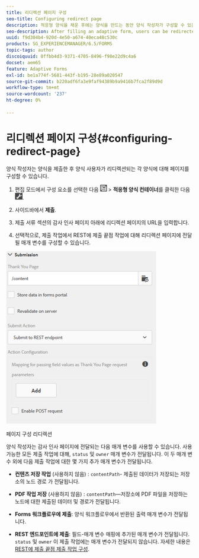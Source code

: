 ```yaml
---
title: 리디렉션 페이지 구성
seo-title: Configuring redirect page
description: 적응형 양식을 채운 후에는 양식을 만드는 동안 양식 작성자가 구성할 수 있는 웹 페이지로 사용자를 리디렉션할 수 있습니다.
seo-description: After filling an adaptive form, users can be redirected to a webpage that form authors can configure while creating the form.
uuid: f9d304b4-920d-4e50-a674-40eca48c530c
products: SG_EXPERIENCEMANAGER/6.5/FORMS
topic-tags: author
discoiquuid: 0ffbb4d3-9371-4705-8496-f98e22d9c4a6
docset: aem65
feature: Adaptive Forms
exl-id: be1a774f-5681-443f-b195-28e89a020547
source-git-commit: b220adf6fa3e9faf94389b9a9416b7fca2f89d9d
workflow-type: tm+mt
source-wordcount: '237'
ht-degree: 0%

---
```


# 리디렉션 페이지 구성{#configuring-redirect-page}

양식 작성자는 양식을 제출한 후 양식 사용자가 리디렉션되는 각 양식에 대해 페이지를 구성할 수 있습니다.

1. 편집 모드에서 구성 요소를 선택한 다음 ![필드 수준](assets/field-level.png) > **적응형 양식 컨테이너**&#x200B;를 클릭한 다음 ![cmppr](assets/cmppr.png).

1. 사이드바에서 **제출**.

1. 제출 서류 섹션의 감사 인사 페이지 아래에 리디렉션 페이지의 URL을 입력합니다.
1. 선택적으로, 제출 작업에서 REST에 제출 끝점 작업에 대해 리디렉션 페이지에 전달될 매개 변수를 구성할 수 있습니다.

![페이지 구성 리디렉션](assets/thank-you-setting-1.png)

페이지 구성 리디렉션

양식 작성자는 감사 인사 페이지에 전달되는 다음 매개 변수를 사용할 수 있습니다. 사용 가능한 모든 제출 작업에 대해, `status` 및 `owner` 매개 변수가 전달됩니다. 이 두 매개 변수 외에 다음 제출 작업에 대한 몇 가지 추가 매개 변수가 전달됩니다.

* **컨텐츠 저장 작업** (사용하지 않음) : `contentPath`- 제출된 데이터가 저장되는 저장소의 노드 경로 가 전달됩니다.

* **PDF 작업 저장** (사용하지 않음) : `contentPath`—저장소에 PDF 파일을 저장하는 노드에 대한 제출된 데이터 및 경로가 전달됩니다.

* **Forms 워크플로우에 제출**: 양식 워크플로우에서 반환된 출력 매개 변수가 전달됩니다.

* **REST 엔드포인트에 제출**: 필드-매개 변수 매핑에 추가된 매개 변수가 전달됩니다. `status` 및 `owner` 이 제출 작업에는 매개 변수가 전달되지 않습니다. 자세한 내용은 [REST에 제출 끝점 제출 작업 구성](../../forms/using/configuring-submit-actions.md).
